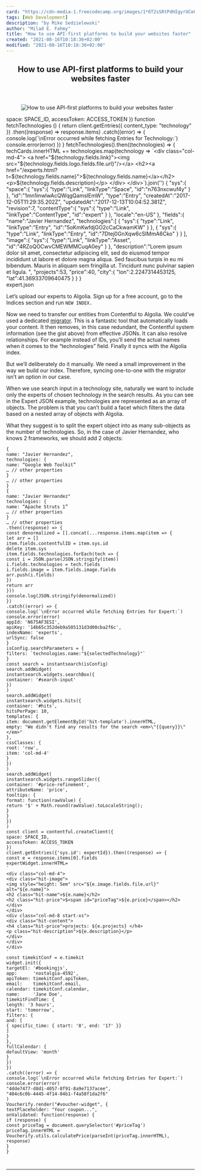 ```yaml
---
card: "https://cdn-media-1.freecodecamp.org/images/1*6T2sSRtPdHIgyrUCeOnVoA.jpeg"
tags: [Web Development]
description: "by Mike Sedzielewski"
author: "Milad E. Fahmy"
title: "How to use API-first platforms to build your websites faster"
created: "2021-08-16T10:18:36+02:00"
modified: "2021-08-16T10:18:36+02:00"
---
```

<div class="site-wrapper">
<main id="site-main" class="site-main outer">
<div class="inner">
<article class="post-full post tag-web-development tag-api tag-software-development tag-software-architecture tag-developer-tools ">
<header class="post-full-header">
<h1 class="post-full-title">How to use API-first platforms to build your websites faster</h1>
</header>
<figure class="post-full-image">
<picture>
<source media="(max-width: 700px)" sizes="1px" srcset="data:image/gif;base64,R0lGODlhAQABAIAAAAAAAP///yH5BAEAAAAALAAAAAABAAEAAAIBRAA7 1w">
<source media="(min-width: 701px)" sizes="(max-width: 800px) 400px,
(max-width: 1170px) 700px,
1400px" srcset="https://cdn-media-1.freecodecamp.org/images/1*6T2sSRtPdHIgyrUCeOnVoA.jpeg 300w,
https://cdn-media-1.freecodecamp.org/images/1*6T2sSRtPdHIgyrUCeOnVoA.jpeg 600w,
https://cdn-media-1.freecodecamp.org/images/1*6T2sSRtPdHIgyrUCeOnVoA.jpeg 1000w,
https://cdn-media-1.freecodecamp.org/images/1*6T2sSRtPdHIgyrUCeOnVoA.jpeg 2000w">
<img onerror="this.style.display='none'" src="https://cdn-media-1.freecodecamp.org/images/1*6T2sSRtPdHIgyrUCeOnVoA.jpeg" alt="How to use API-first platforms to build your websites faster">
</picture>
</figure>
<section class="post-full-content">
<div class="post-content medium-migrated-article">
space: SPACE_ID,
accessToken: ACCESS_TOKEN
})
function fetchTechnologies () {
return client.getEntries({
content_type: "technology"
})
.then((response) =&gt; response.items)
.catch((error) =&gt; {
console.log(`\nError occurred while fetching Entries for Technology:`)
console.error(error)
})
}
fetchTechnologies().then((technologies) =&gt; {
techCards.innerHTML += technologies.map(technology =&gt;
`&lt;div class="col-md-4"&gt;
&lt;a href="${technology.fields.link}"&gt;&lt;img src="${technology.fields.logo.fields.file.url}"/&gt;&lt;/a&gt;
&lt;h2&gt;&lt;a href="/experts.html?t=${technology.fields.name}"&gt;${technology.fields.name}&lt;/a&gt;&lt;/h2&gt;
&lt;p&gt;${technology.fields.description}&lt;/p&gt;
&lt;/div&gt;
&lt;/div&gt;`).join('')
{
"sys":{
"space":{
"sys":{
"type":"Link",
"linkType":"Space",
"id":"n763nxcwuf4y"
}
},
"id":"1mn1mwlwAcQWqgQamsIEmW",
"type":"Entry",
"createdAt":"2017-12-05T11:29:35.202Z",
"updatedAt":"2017-12-13T10:04:52.381Z",
"revision":7,
"contentType":{
"sys":{
"type":"Link",
"linkType":"ContentType",
"id":"expert"
}
},
"locale":"en-US"
},
"fields":{
"name":"Javier Hernandez",
"technologies":[
{
"sys":{
"type":"Link",
"linkType":"Entry",
"id":"5oKmKwfdjGO2cCaCkwamKW"
}
},
{
"sys":{
"type":"Link",
"linkType":"Entry",
"id":"7Dtej0GnXqw6cSIMmA6Cko"
}
}
],
"image":{
"sys":{
"type":"Link",
"linkType":"Asset",
"id":"4RZoQOCwvCMEWMMCuqA0ey"
}
},
"description":"Lorem ipsum dolor sit amet, consectetur adipiscing elit, sed do eiusmod tempor incididunt ut labore et dolore magna aliqua. Sed faucibus turpis in eu mi bibendum. Mauris in aliquam sem fringilla ut. Tincidunt nunc pulvinar sapien et ligula. ",
"projects":53,
"price":40,
"city":{
"lon":2.2247314453125,
"lat":41.36933709640475
}
}
}</code></pre><figcaption>expert.json</figcaption></figure><p>Let’s upload our experts to Algolia. Sign up for a free account, go to the Indices section and run <code>NEW INDEX.</code></p><p>Now we need to transfer our entities from Contentful to Algolia. We could’ve used a dedicated <a href="https://github.com/drublic/contentful-to-algolia" rel="noopener">migrator</a>. This is a fantastic tool that automatically loads your content. It then removes, in this case redundant, the Contentful system information (see the gist above) from effective JSONs. It can also resolve relationships. For example instead of IDs, you’ll send the actual names when it comes to the “technologies” field. Finally it syncs with the Algolia index.</p><p>But we’ll deliberately do it manually. We need a small improvement in the way we build our index. Therefore, syncing one-to-one with the migrator isn’t an option in our case.</p><p>When we use search input in a technology site, naturally we want to include only the experts of chosen technology in the search results. As you can see in the Expert JSON example, technologies are represented as an array of objects. The problem is that you can’t build a facet which filters the data based on a nested array of objects with Algolia.</p><p>What they suggest is to split the expert object into as many sub-objects as the number of technologies. So, in the case of Javier Hernandez, who knows 2 frameworks, we should add 2 objects:</p><pre><code class="language-json">{
name: "Javier Hernandez",
technologies: {
name: “Google Web Toolkit”
… // other properties
}
… // other properties
}
{
name: "Javier Hernandez"
technologies: {
name: “Apache Struts 1”
… // other properties
}
… // other properties
.then((response) =&gt; {
const denormalized = [].concat(...response.items.map(item =&gt; {
let arr = []
item.fields.contentfulID = item.sys.id
delete item.sys
item.fields.technologies.forEach(tech =&gt; {
const i = JSON.parse(JSON.stringify(item))
i.fields.technologies = tech.fields
i.fields.image = item.fields.image.fields
arr.push(i.fields)
})
return arr
}))
console.log(JSON.stringify(denormalized))
})
.catch((error) =&gt; {
console.log(`\nError occurred while fetching Entries for Expert:`)
console.error(error)
appId: 'N675AF3ESI',
apiKey: '14b65c352deb9a505131d3d00cba2f6c',
indexName: 'experts',
urlSync: false
}
isConfig.searchParameters = {
filters: `technologies.name:"${selectedTechnology}"`
}
const search = instantsearch(isConfig)
search.addWidget(
instantsearch.widgets.searchBox({
container: '#search-input'
})
)
search.addWidget(
instantsearch.widgets.hits({
container: '#hits',
hitsPerPage: 10,
templates: {
item: document.getElementById('hit-template').innerHTML,
empty: "We didn't find any results for the search &lt;em&gt;\"{{query}}\"&lt;/em&gt;"
},
cssClasses: {
root: 'row',
item: 'col-md-4'
}
})
)
search.addWidget(
instantsearch.widgets.rangeSlider({
container: '#price-refinement',
attributeName: 'price',
tooltips: {
format: function(rawValue) {
return '$' + Math.round(rawValue).toLocaleString();
}
}
})
)
const client = contentful.createClient({
space: SPACE_ID,
accessToken: ACCESS_TOKEN
})
client.getEntries({'sys.id': expertId}).then((response) =&gt; {
const e = response.items[0].fields
expertWidget.innerHTML=
`
&lt;div class="col-md-4"&gt;
&lt;div class="hit-image"&gt;
&lt;img style="height: 5em" src="${e.image.fields.file.url}" alt="${e.name}"&gt;
&lt;h2 class="hit-name"&gt;${e.name}&lt;/h2&gt;
&lt;h2 class="hit-price"&gt;$&lt;span id="priceTag"&gt;${e.price}&lt;/span&gt;&lt;/h2&gt;
&lt;/div&gt;
&lt;/div&gt;
&lt;div class="col-md-8 start-xs"&gt;
&lt;div class="hit-content"&gt;
&lt;h4 class="hit-price"&gt;projects: ${e.projects} &lt;/h4&gt;
&lt;p class="hit-description"&gt;${e.description}&lt;/p&gt;
&lt;/div&gt;
&lt;/div&gt;
&lt;/div&gt;
`
const timekitConf = e.timekit
widget.init({
targetEl: '#bookingjs',
app:      'nostalgia-4592',
apiToken: timekitConf.apiToken,
email:    timekitConf.email,
calendar: timekitConf.calendar,
name:     'Jane Doe',
timekitFindTime: {
length: '3 hours',
start: 'tomorrow',
filters: {
and: [
{ specific_time: { start: '8', end: '17' }}
]
}
},
fullCalendar: {
defaultView: 'month'
}
})
})
.catch((error) =&gt; {
console.log(`\nError occurred while fetching Entries for Expert:`)
console.error(error)
"4dde7477-d8d1-4057-8f91-8a9e7137acee",
"404c6c0b-4445-4f14-84b1-f4a58f1da2f6"
)
Voucherify.render("#voucher-widget", {
textPlaceholder: "Your coupon...",
onValidated: function(response) {
if (response) {
const priceTag = document.querySelector('#priceTag')
priceTag.innerHTML = Voucherify.utils.calculatePrice(parseInt(priceTag.innerHTML), response)
}
}
</div>
<hr>
</section>
</article>
</div>
</main>
</div>
<!-- Google Tag Manager (noscript) -->
<!-- End Google Tag Manager (noscript) -->
